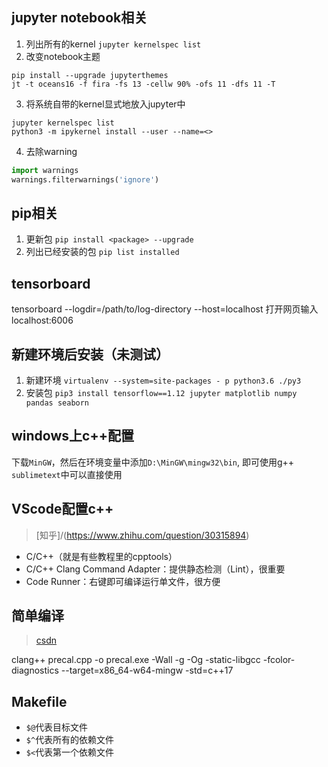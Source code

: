 ## jupyter notebook相关
1. 列出所有的kernel `jupyter kernelspec list`
2. 改变notebook主题
```
pip install --upgrade jupyterthemes
jt -t oceans16 -f fira -fs 13 -cellw 90% -ofs 11 -dfs 11 -T
```
3. 将系统自带的kernel显式地放入jupyter中
```
jupyter kernelspec list
python3 -m ipykernel install --user --name=<>
```
4. 去除warning
```Python
import warnings
warnings.filterwarnings('ignore')
```

## pip相关
1. 更新包 `pip install <package> --upgrade`
2. 列出已经安装的包 `pip list installed`


## tensorboard
tensorboard --logdir=/path/to/log-directory --host=localhost
打开网页输入localhost:6006

## 新建环境后安装（未测试）
1. 新建环境 `virtualenv --system=site-packages - p python3.6 ./py3`
2. 安装包 `pip3 install tensorflow==1.12 jupyter matplotlib numpy pandas seaborn`

## windows上c++配置
下载`MinGW`，然后在环境变量中添加`D:\MinGW\mingw32\bin`, 即可使用g++
`sublimetext`中可以直接使用

## VScode配置c++
> [知乎]/(https://www.zhihu.com/question/30315894)

- C/C++（就是有些教程里的cpptools）
- C/C++ Clang Command Adapter：提供静态检测（Lint），很重要
- Code Runner：右键即可编译运行单文件，很方便

## 简单编译
> [csdn](https://blog.csdn.net/yc461515457/article/details/50907393)

clang++ precal.cpp -o precal.exe -Wall -g -Og -static-libgcc -fcolor-diagnostics --target=x86_64-w64-mingw -std=c++17

## Makefile
- `$@`代表目标文件
- `$^`代表所有的依赖文件
- `$<`代表第一个依赖文件